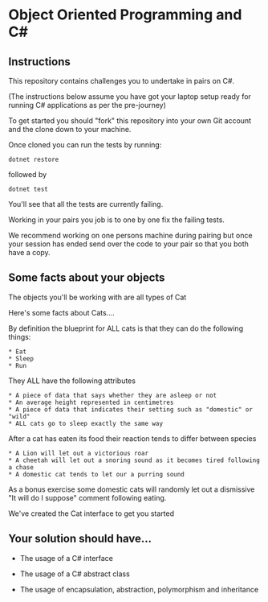 # Object Oriented Programming and C#

## Instructions

This repository contains challenges you to undertake in pairs on C#.

(The instructions below assume you have got your laptop setup ready for running C# applications as per the pre-journey)

To get started you should "fork" this repository into your own Git account and the clone down to your machine.

Once cloned you can run the tests by running:

```
dotnet restore
```

followed by 

```
dotnet test
```

You'll see that all the tests are currently failing.

Working in your pairs you job is to one by one fix the failing tests.

We recommend working on one persons machine during pairing but once your session has ended send over the code to your pair so that you both have a copy.

## Some facts about your objects

The objects you'll be working with are all types of Cat

Here's some facts about Cats....

By definition the blueprint for ALL cats is that they can do the following things:

    * Eat
    * Sleep
    * Run

They ALL have the following attributes

    * A piece of data that says whether they are asleep or not 
    * An average height represented in centimetres
    * A piece of data that indicates their setting such as "domestic" or "wild"
    * ALL cats go to sleep exactly the same way

After a cat has eaten its food their reaction tends to differ between species

    * A Lion will let out a victorious roar
    * A cheetah will let out a snoring sound as it becomes tired following a chase
    * A domestic cat tends to let our a purring sound


As a bonus exercise some domestic cats will randomly let out a dismissive "It will do I suppose" comment following eating.

We've created the Cat interface to get you started 

## Your solution should have...

* The usage of a C# interface

* The usage of a C# abstract class

* The usage of encapsulation, abstraction, polymorphism and inheritance